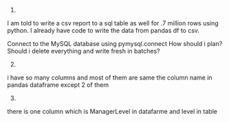 1.
I am told to write a csv report to a sql table as well for .7 million rows using python.
I already have code to write the data from pandas df to csv.

Connect to the MySQL database using pymysql.connect
How should i plan? Should i delete everything and write fresh in batches?

2.
i have so many columns and most of them are same the column name in pandas dataframe except 2 of them

3.
there is one column which is ManagerLevel in datafarme and level in table
